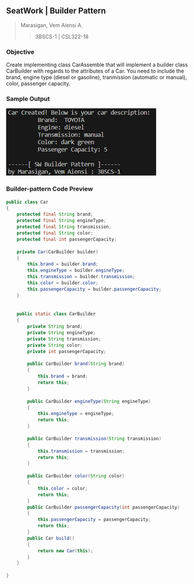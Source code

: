 ## SeatWork | Builder Pattern
> Marasigan, Vem Aiensi A.
>> 3BSCS-1 | CSL322-18

### Objective

Create implementing class CarAssemble  that will implement a builder class CarBuilder with regards to the attributes of a Car.  You need to include the brand, engine type (diesel or gasoline), tranmission (automatic or manual),  color, passenger capacity.


### Sample Output
![](resultPage.png)


### Builder-pattern Code Preview
``` java
public class Car 
{
    protected final String brand;
    protected final String engineType;
    protected final String transmission;
    protected final String color;
    protected final int passengerCapacity;

    private Car(CarBuilder builder)
    {
        this.brand = builder.brand;
        this.engineType = builder.engineType;
        this.transmission = builder.transmission;
        this.color = builder.color;
        this.passengerCapacity = builder.passengerCapacity;
    }


    public static class CarBuilder
    {
        private String brand;
        private String engineType;
        private String transmission;
        private String color;
        private int passengerCapacity;

        public CarBuilder brand(String brand)
        {
            this.brand = brand;
            return this;
        }

        public CarBuilder engineType(String engineType)
        {
            this.engineType = engineType;
            return this;
        }

        public CarBuilder transmission(String transmission)
        {
            this.transmission = transmission;
            return this;
        }

        public CarBuilder color(String color)
        {
            this.color = color;
            return this;
        }
        public CarBuilder passengerCapacity(int passengerCapacity)
        {
            this.passengerCapacity = passengerCapacity;
            return this;
        }
        public Car build()
        {
            return new Car(this);
        }
    }
    
}

```

